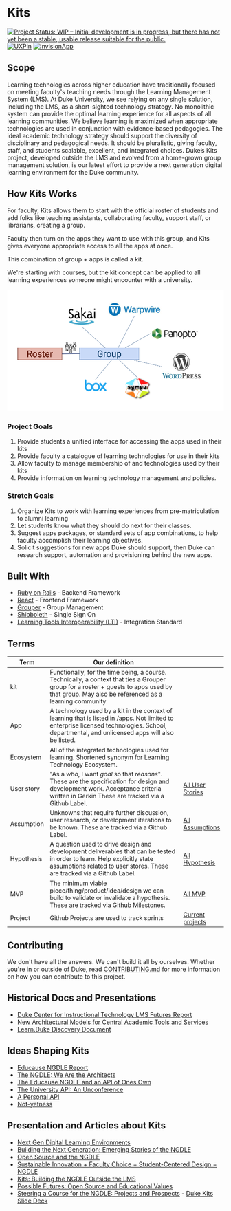 # Kits

[![Project Status: WIP – Initial development is in progress, but there has not yet been a stable, usable release suitable for the public.](https://www.repostatus.org/badges/latest/wip.svg)](https://www.repostatus.org/#wip)
[![UXPin](https://img.shields.io/badge/mockup-uxpin-006cff.svg)](https://preview.uxpin.com/97f1536f1e1180fb99f4e5e05651cf146eef0747#/pages/85694982/simulate/sitemap)
[![InvisionApp](https://img.shields.io/badge/art%20style-invisionapp-FF2C5B.svg)](https://projects.invisionapp.com/boards/7B3NU02UC4M)


## Scope

Learning technologies across higher education have traditionally focused on meeting faculty's teaching needs through the Learning Management System (LMS). At Duke University, we see relying on any single solution, including the LMS, as a short-sighted technology strategy. No monolithic system can provide the optimal learning experience for all aspects of all learning communities. We believe learning is maximized when appropriate technologies are used in conjunction with evidence-based pedagogies. The ideal academic technology strategy should support the diversity of disciplinary and pedagogical needs. It should be pluralistic, giving faculty, staff, and students scalable, excellent, and integrated choices. Duke’s Kits project, developed outside the LMS and evolved from a home-grown group management solution, is our latest effort to provide a next generation digital learning environment for the Duke community.

## How Kits Works

For faculty, Kits allows them to start with the official roster of students and add folks like teaching assistants, collaborating faculty, support staff, or librarians, creating a group.

Faculty then turn on the apps they want to use with this group, and Kits gives everyone appropriate access to all the apps at once. 

This combination of group + apps is called a kit.

We're starting with courses, but the kit concept can be applied to all learning experiences someone might encounter with a university.

![Kits Concept Diagram](docs/_assets/kits-concept-diagram.png)

### Project Goals

1. Provide students a unified interface for accessing the apps used in their kits
1. Provide faculty a catalogue of learning technologies for use in their kits
1. Allow faculty to manage membership of and technologies used by their kits
1. Provide information on learning technology management and policies.

### Stretch Goals

1. Organize Kits to work with learning experiences from pre-matriculation to alumni learning
1. Let students know what they should do next for their classes.
1. Suggest apps packages, or standard sets of app combinations, to help faculty accomplish their learning objectives.
1. Solicit suggestions for new apps Duke should support, then Duke can research support, automation and provisioning behind the new apps. 

## Built With

* [Ruby on Rails](https://rubyonrails.org/) - Backend Framework
* [React](https://reactjs.org/) - Frontend Framework
* [Grouper](https://spaces.at.internet2.edu/display/Grouper/Grouper+Wiki+Home) - Group Management
* [Shibboleth](https://wiki.shibboleth.net/confluence/display/NEWS/) - Single Sign On
* [Learning Tools Interoperability (LTI)](https://www.imsglobal.org/activity/learning-tools-interoperability) - Integration Standard

## Terms

Term | Our definition | |
-----|---------------|---
kit | Functionally, for the time being, a course. Technically, a context that ties a Grouper group for a roster + guests to apps used by that group. May also be referenced as a learning community 
App | A technology used by a kit in the context of learning that is listed in /apps. Not limited to enterprise licensed technologies. School, departmental, and unlicensed apps will also be listed. 
Ecosystem | All of the integrated technologies used for learning. Shortened synonym for Learning Technology Ecosystem. 
User story| "As a *who*, I want *goal* so that *reasons*". These are the specification for design and development work. Acceptance criteria written in Gerkin These are tracked via a Github Label. | [All User Stories](https://github.com/DukeLearningInnovation/kits/issues?q=is%3Aopen+is%3Aissue+label%3A%22user+story%22) 
Assumption | Unknowns that require further discussion, user research, or development iterations to be known. These are tracked via a Github Label. | [All Assumptions](https://github.com/DukeLearningInnovation/kits/issues?q=is%3Aopen+is%3Aissue+label%3Aassumption) 
Hypothesis | A question used to drive design and development deliverables that can be tested in order to learn. Help explicitly state assumptions related to user stores. These are tracked via a Github Label. | [All Hypothesis](https://github.com/DukeLearningInnovation/kits/issues?q=is%3Aopen+is%3Aissue+label%3Ahypothesis)
MVP | The minimum viable piece/thing/product/idea/design we can build to validate or invalidate a hypothesis. These are tracked via Github Milestones. | [All MVP](https://github.com/DukeLearningInnovation/kits/milestones) 
Project | Github Projects are used to track sprints | [Current projects](https://github.com/DukeLearningInnovation/kits/projects) 

## Contributing

We don't have all the answers. We can't build it all by ourselves. Whether you're in or outside of Duke, read [CONTRIBUTING.md](CONTRIBUTING.md) for more information on how you can contribute to this project.

## Historical Docs and Presentations
* [Duke Center for Instructional Technology LMS Futures Report](https://github.com/DukeLearningInnovation/kits/blob/master/docs/_assets/CIT-LMS-Futures-Report-version-7_4.pdf)
* [New Architectural Models for Central Academic Tools and Services](https://events.educause.edu/sites/default/files/library/presentations/E11/SESS074/2011_Duke-Educause_academic_architecture-overview.pdf)
* [Learn.Duke Discovery Document](https://github.com/DukeLearningInnovation/kits/blob/master/docs/_assets/Learn.Duke-Discovery.pdf)

## Ideas Shaping Kits
* [Educause NGDLE Report](https://github.com/DukeLearningInnovation/kits/blob/master/docs/_assets/educause-ngdle.pdf)
* [The NGDLE: We Are the Architects](https://er.educause.edu/articles/2017/7/the-ngdle-we-are-the-architects)
* [The Educause NGDLE and an API of Ones Own](https://eliterate.us/the-educause-ngdle-and-an-api-of-ones-own/)
* [The University API: An Unconference](https://bavatuesdays.com/the-university-api-an-unconference/)
* [A Personal API](https://bavatuesdays.com/a-personal-api/)
* [Not-yetness](http://redpincushion.us/blog/teaching-and-learning/not-yetness/)

## Presentation and Articles about Kits
* [Next Gen Digital Learning Environments](https://events.educause.edu/-/media/files/events/user-uploads-folder/eli18/sess18/eli-apereo-ngdle-panel-conversation.pdf)
* [Building the Next Generation: Emerging Stories of the NGDLE](https://events.educause.edu/eli/webinars/2018/building-the-next-generation-emerging-stories-of-the-ngdle)
* [Open Source and the NGDLE](https://er.educause.edu/articles/2017/9/open-source-and-the-ngdle)
* [Sustainable Innovation + Faculty Choice + Student-Centered Design = NGDLE](https://events.educause.edu/annual-conference/2018/agenda/sustainable-innovation--faculty-choice--studentcentered-design--ngdle)
* [Kits: Building the NGDLE Outside the LMS](https://er.educause.edu/blogs/2019/11/kits-building-the-ngdle-outside-the-lms)
* [Possible Futures: Open Source and Educational Values](https://www.youtube.com/watch?v=9sfanE9wYaQ)
* [Steering a Course for the NGDLE: Projects and Prospects](https://events.educause.edu/annual-conference/2019/agenda/steering-a-course-for-the-ngdle-projects-and-prospects) - [Duke Kits Slide Deck](https://docs.google.com/presentation/d/1eKtRcH0AiuqtWEydq8rHN-fV6T_PgX_yB20UHELmHq0/edit?usp=sharing)
